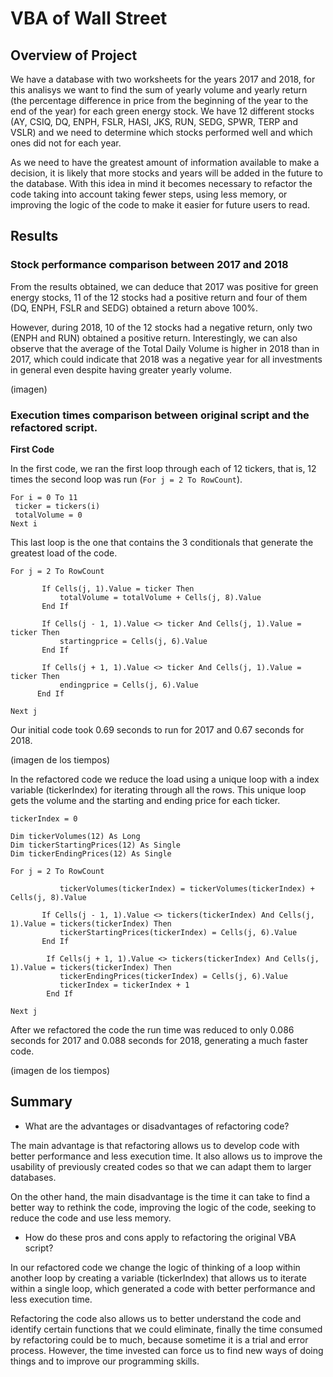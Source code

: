 # VBA of Wall Street

## Overview of Project

We have a database with two worksheets for the years 2017 and 2018, for this analisys we want to find the sum of yearly volume and yearly return (the percentage difference in price from the beginning of the year to the end of the year) for each green energy stock. We have 12 different stocks (AY, CSIQ, DQ, ENPH, FSLR, HASI, JKS, RUN, SEDG, SPWR, TERP and VSLR) and we need to determine which stocks performed well and which ones did not for each year.

As we need to have the greatest amount of information available to make a decision, it is likely that more stocks and years will be added in the future to the database. With this idea in mind it becomes necessary to refactor the code taking into account taking fewer steps, using less memory, or improving the logic of the code to make it easier for future users to read.

## Results

### Stock performance comparison between 2017 and 2018

From the results obtained, we can deduce that 2017 was positive for green energy stocks, 11 of the 12 stocks had a positive return and four of them (DQ, ENPH, FSLR and SEDG) obtained a return above 100%. 

However, during 2018, 10 of the 12 stocks had a negative return, only two (ENPH ​​and RUN) obtained a positive return. Interestingly, we can also observe that the average of the Total Daily Volume is higher in 2018 than in 2017, which could indicate that 2018 was a negative year for all investments in general even despite having greater yearly volume. 

(imagen)

### Execution times comparison between original script and the refactored script.

**First Code**

In the first code, we ran the first loop through each of 12 tickers, that is, 12 times the second loop was run (`For j = 2 To RowCount`).

    For i = 0 To 11
     ticker = tickers(i)
     totalVolume = 0
    Next i

This last loop is the one that contains the 3 conditionals that generate the greatest load of the code.

    For j = 2 To RowCount

           If Cells(j, 1).Value = ticker Then
               totalVolume = totalVolume + Cells(j, 8).Value
           End If

           If Cells(j - 1, 1).Value <> ticker And Cells(j, 1).Value = ticker Then
               startingprice = Cells(j, 6).Value
           End If

           If Cells(j + 1, 1).Value <> ticker And Cells(j, 1).Value = ticker Then
               endingprice = Cells(j, 6).Value
          End If
          
    Next j

Our initial code took 0.69 seconds to run for 2017 and 0.67 seconds for 2018.

(imagen de los tiempos)

In the refactored code we reduce the load using a unique loop with a index variable (tickerIndex) for iterating through all the rows. This unique loop gets the volume and the starting and ending price for each ticker. 

    tickerIndex = 0
      
    Dim tickerVolumes(12) As Long
    Dim tickerStartingPrices(12) As Single
    Dim tickerEndingPrices(12) As Single
            
    For j = 2 To RowCount   
         
               tickerVolumes(tickerIndex) = tickerVolumes(tickerIndex) + Cells(j, 8).Value       
            
           If Cells(j - 1, 1).Value <> tickers(tickerIndex) And Cells(j, 1).Value = tickers(tickerIndex) Then
               tickerStartingPrices(tickerIndex) = Cells(j, 6).Value
           End If
                        
            If Cells(j + 1, 1).Value <> tickers(tickerIndex) And Cells(j, 1).Value = tickers(tickerIndex) Then
               tickerEndingPrices(tickerIndex) = Cells(j, 6).Value                 
               tickerIndex = tickerIndex + 1
            End If
   
    Next j
    
After we refactored the code the run time was reduced to only 0.086 seconds for 2017 and 0.088 seconds for 2018, generating a much faster code.

(imagen de los tiempos)

## Summary

- What are the advantages or disadvantages of refactoring code?

The main advantage is that refactoring allows us to develop code with better performance and less execution time. It also allows us to improve the usability of previously created codes so that we can adapt them to larger databases.

On the other hand, the main disadvantage is the time it can take to find a better way to rethink the code, improving the logic of the code, seeking to reduce the code and use less memory.

- How do these pros and cons apply to refactoring the original VBA script?

In our refactored code we change the logic of thinking of a loop within another loop by creating a variable (tickerIndex) that allows us to iterate within a single loop, which generated a code with better performance and less execution time.

Refactoring the code also allows us to better understand the code and identify certain functions that we could eliminate, finally the time consumed by refactoring could be to much, because sometime it is a trial and error process. However, the time invested can force us to find new ways of doing things and to improve our programming skills.
